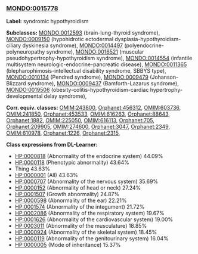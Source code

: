 
### [MONDO:0015778](http://purl.obolibrary.org/obo/MONDO_0015778)
**Label:** syndromic hypothyroidism

**Subclasses:** [MONDO:0012593](http://purl.obolibrary.org/obo/MONDO_0012593) (brain-lung-thyroid syndrome), [MONDO:0009150](http://purl.obolibrary.org/obo/MONDO_0009150) (hypohidrotic ectodermal dysplasia-hypothyroidism-ciliary dyskinesia syndrome), [MONDO:0014497](http://purl.obolibrary.org/obo/MONDO_0014497) (polyendocrine-polyneuropathy syndrome), [MONDO:0016521](http://purl.obolibrary.org/obo/MONDO_0016521) (muscular pseudohypertrophy-hypothyroidism syndrome), [MONDO:0014554](http://purl.obolibrary.org/obo/MONDO_0014554) (infantile multisystem neurologic-endocrine-pancreatic disease), [MONDO:0011365](http://purl.obolibrary.org/obo/MONDO_0011365) (blepharophimosis-intellectual disability syndrome, SBBYS type), [MONDO:0010134](http://purl.obolibrary.org/obo/MONDO_0010134) (Pendred syndrome), [MONDO:0009479](http://purl.obolibrary.org/obo/MONDO_0009479) (Johanson-Blizzard syndrome), [MONDO:0009437](http://purl.obolibrary.org/obo/MONDO_0009437) (Bamforth-Lazarus syndrome), [MONDO:0019506](http://purl.obolibrary.org/obo/MONDO_0019506) (obesity-colitis-hypothyroidism-cardiac hypertrophy-developmental delay syndrome), 

**Corr. equiv. classes:** [OMIM:243800](http://purl.obolibrary.org/obo/OMIM_243800), [Orphanet:456312](http://www.orpha.net/ORDO/Orphanet_456312), [OMIM:603736](http://purl.obolibrary.org/obo/OMIM_603736), [OMIM:241850](http://purl.obolibrary.org/obo/OMIM_241850), [Orphanet:453533](http://www.orpha.net/ORDO/Orphanet_453533), [OMIM:616263](http://purl.obolibrary.org/obo/OMIM_616263), [Orphanet:88643](http://www.orpha.net/ORDO/Orphanet_88643), [Orphanet:1882](http://www.orpha.net/ORDO/Orphanet_1882), [OMIM:225050](http://purl.obolibrary.org/obo/OMIM_225050), [OMIM:616113](http://purl.obolibrary.org/obo/OMIM_616113), [Orphanet:705](http://www.orpha.net/ORDO/Orphanet_705), [Orphanet:209905](http://www.orpha.net/ORDO/Orphanet_209905), [OMIM:274600](http://purl.obolibrary.org/obo/OMIM_274600), [Orphanet:3047](http://www.orpha.net/ORDO/Orphanet_3047), [Orphanet:2349](http://www.orpha.net/ORDO/Orphanet_2349), [OMIM:610978](http://purl.obolibrary.org/obo/OMIM_610978), [Orphanet:1226](http://www.orpha.net/ORDO/Orphanet_1226), [Orphanet:2315](http://www.orpha.net/ORDO/Orphanet_2315), 

**Class expressions from DL-Learner:**

- [HP:0000818](http://purl.obolibrary.org/obo/HP_0000818) (Abnormality of the endocrine system) 44.09%
- [HP:0000118](http://purl.obolibrary.org/obo/HP_0000118) (Phenotypic abnormality) 43.64%
- Thing 43.63%
- [HP:0000001](http://purl.obolibrary.org/obo/HP_0000001) (All) 43.63%
- [HP:0000707](http://purl.obolibrary.org/obo/HP_0000707) (Abnormality of the nervous system) 35.69%
- [HP:0000152](http://purl.obolibrary.org/obo/HP_0000152) (Abnormality of head or neck) 27.24%
- [HP:0001507](http://purl.obolibrary.org/obo/HP_0001507) (Growth abnormality) 24.87%
- [HP:0000598](http://purl.obolibrary.org/obo/HP_0000598) (Abnormality of the ear) 22.21%
- [HP:0001574](http://purl.obolibrary.org/obo/HP_0001574) (Abnormality of the integument) 21.72%
- [HP:0002086](http://purl.obolibrary.org/obo/HP_0002086) (Abnormality of the respiratory system) 19.67%
- [HP:0001626](http://purl.obolibrary.org/obo/HP_0001626) (Abnormality of the cardiovascular system) 19.00%
- [HP:0003011](http://purl.obolibrary.org/obo/HP_0003011) (Abnormality of the musculature) 18.85%
- [HP:0000924](http://purl.obolibrary.org/obo/HP_0000924) (Abnormality of the skeletal system) 18.45%
- [HP:0000119](http://purl.obolibrary.org/obo/HP_0000119) (Abnormality of the genitourinary system) 16.04%
- [HP:0000005](http://purl.obolibrary.org/obo/HP_0000005) (Mode of inheritance) 15.37%


